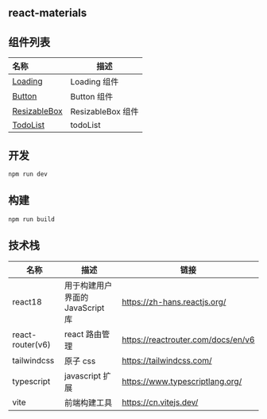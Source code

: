 ## react-materials

## 组件列表

| 名称                                                     | 描述              |
| :------------------------------------------------------- | ----------------- |
| [Loading](./src/components/loading/index.tsx)            | Loading 组件      |
| [Button](./src/components/button/index.tsx)              | Button 组件       |
| [ResizableBox](./src/components/resizableBox/index.tsx)  | ResizableBox 组件 |
| [TodoList](./src//pages/businessPage/todoList/index.tsx) | todoList          |

## 开发

```
npm run dev
```

## 构建

```
npm run build
```

## 技术栈

| 名称             | 描述                             | 链接                               |
| ---------------- | -------------------------------- | ---------------------------------- |
| react18          | 用于构建用户界面的 JavaScript 库 | https://zh-hans.reactjs.org/       |
| react-router(v6) | react 路由管理                   | https://reactrouter.com/docs/en/v6 |
| tailwindcss      | 原子 css                         | https://tailwindcss.com/           |
| typescript       | javascript 扩展                  | https://www.typescriptlang.org/    |
| vite             | 前端构建工具                     | https://cn.vitejs.dev/             |
